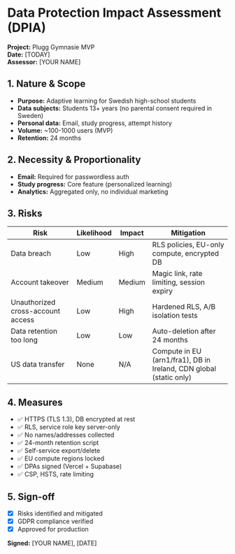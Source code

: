 # Data Protection Impact Assessment (DPIA)
**Project:** Plugg Gymnasie MVP  
**Date:** [TODAY]  
**Assessor:** [YOUR NAME]

## 1. Nature & Scope
- **Purpose:** Adaptive learning for Swedish high-school students
- **Data subjects:** Students 13+ years (no parental consent required in Sweden)
- **Personal data:** Email, study progress, attempt history
- **Volume:** ~100-1000 users (MVP)
- **Retention:** 24 months

## 2. Necessity & Proportionality
- **Email:** Required for passwordless auth
- **Study progress:** Core feature (personalized learning)
- **Analytics:** Aggregated only, no individual marketing

## 3. Risks
| Risk | Likelihood | Impact | Mitigation |
|------|------------|--------|-----------|
| Data breach | Low | High | RLS policies, EU-only compute, encrypted DB |
| Account takeover | Medium | Medium | Magic link, rate limiting, session expiry |
| Unauthorized cross-account access | Low | High | Hardened RLS, A/B isolation tests |
| Data retention too long | Low | Low | Auto-deletion after 24 months |
| US data transfer | None | N/A | Compute in EU (arn1/fra1), DB in Ireland, CDN global (static only) |

## 4. Measures
- ✅ HTTPS (TLS 1.3), DB encrypted at rest
- ✅ RLS, service role key server-only
- ✅ No names/addresses collected
- ✅ 24-month retention script
- ✅ Self-service export/delete
- ✅ EU compute regions locked
- ✅ DPAs signed (Vercel + Supabase)
- ✅ CSP, HSTS, rate limiting

## 5. Sign-off
- [X] Risks identified and mitigated
- [X] GDPR compliance verified
- [X] Approved for production

**Signed:** [YOUR NAME], [DATE]
